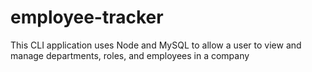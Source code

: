 # employee-tracker
This CLI application uses Node and MySQL to allow a user to view and manage departments, roles, and employees in a company
